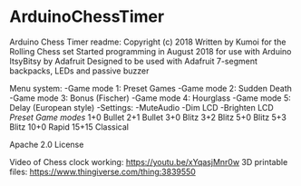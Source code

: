 # ArduinoChessTimer
Arduino Chess Timer readme:
Copyright (c) 2018 Written by Kumoi for the Rolling Chess set
Started programming in August 2018 for use with Arduino ItsyBitsy by Adafruit
Designed to be used with Adafruit 7-segment backpacks, LEDs and passive buzzer

Menu system:
  -Game mode 1: Preset Games
  -Game mode 2: Sudden Death
  -Game mode 3: Bonus (Fischer)
  -Game mode 4: Hourglass
  -Game mode 5: Delay (European style)
  -Settings:
    -MuteAudio
    -Dim LCD
    -Brighten LCD
*Preset Game modes*
  1+0 Bullet
  2+1 Bullet
  3+0 Blitz
  3+2 Blitz
  5+0 Blitz
  5+3 Blitz
  10+0 Rapid
  15+15 Classical
  
  Apache 2.0 License
  
  Video of Chess clock working: https://youtu.be/xYqasjMnr0w
  3D printable files: https://www.thingiverse.com/thing:3839550
